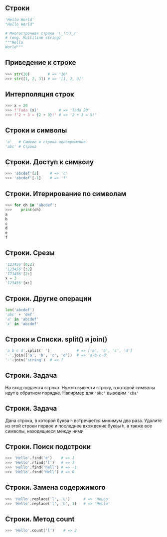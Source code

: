 ## Строки

```python
'Hello World'
"Hello World"

# Многострочная строка ¯\_(ツ)_/¯
# (eng. Multiline string)
"""Hello
World"""

```



## Приведение к строке

```python
>>> str(10)        # => '10'
>>> str([1, 2, 3]) # => '[1, 2, 3]'
```



## Интерполяция строк

```python
>>> x = 20
>>> f'Tada {x}'         # => 'Tada 20'
>>> f'2 + 3 = {2 + 3}!' # => '2 + 3 = 5!'
```




## Строки и символы

```python
'a'   # Символ и строка одновременно
'abc' # Строка
```



## Строки. Доступ к символу

```python
>>> 'abcdef'[2]     # => 'c'
>>> 'abcdef'[-1]    # => 'f'
```



## Строки. Итерирование по символам

```python
>>> for ch in 'abcdef':
>>>    print(ch)
a
b
c
d
e
f
```



## Строки. Срезы

```python
'123456'[0:2]
'123456'[:2]
'123456'[2:]
x = 3
'123456'[x:]
```



## Строки. Другие операции

```python
len('abcdef')   
'abc' + 'def'   
'a' in 'abcdef' 
'x' in 'abcdef' 
```



## Строки и Cписки. split() и join()

```python
'a b c d'.split(' ')            # => ['a', 'b', 'c', 'd']
'-'.join(['a', 'b', 'c', 'd'])  # => 'a-b-c-d'
'-'.join('string')  # => ?
```



## Строки. Задача

На вход подаестя строка. Нужно вывести строку, в которой символы идут в обратном
порядке. Напирмер для `'abc'` выводим `'cba'`



## Строки. Задача

Дана строка, в которой буква `h` встречается минимум два раза. Удалите из этой
строки первое и последнее вхождение буквы `h`, а также все символы, находящиеся
между ними



## Строки. Поиск подстроки

```python
>>> 'Hello'.find('e')    # => 1
>>> 'Hello'.rfind('l')   # => 3
>>> 'Hello'.find('hell') # => -1
>>> 'Hello'.find('Hell') # => 0
```



## Строки. Замена содержимого

```python
>>> 'Hello'.replace('l', 'L')      # => 'HeLLo'
>>> 'Hello'.replace('l', 'L', 1)   # => 'HeLlo'
```



## Строки. Метод count

```python
>>> 'Hello'.count('l')    # => 2
```
